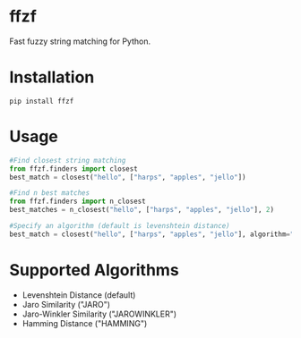 # ffzf
Fast fuzzy string matching for Python. 

# Installation 
```
pip install ffzf
```

# Usage
```python
#Find closest string matching
from ffzf.finders import closest
best_match = closest("hello", ["harps", "apples", "jello"])

#Find n best matches
from ffzf.finders import n_closest
best_matches = n_closest("hello", ["harps", "apples", "jello"], 2)

#Specify an algorithm (default is levenshtein distance)
best_match = closest("hello", ["harps", "apples", "jello"], algorithm="JAROWINKLER")
```

# Supported Algorithms
- Levenshtein Distance (default)
- Jaro Similarity ("JARO")
- Jaro-Winkler Similarity ("JAROWINKLER")
- Hamming Distance ("HAMMING")